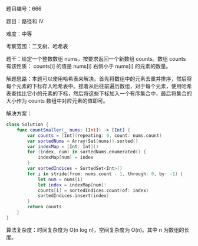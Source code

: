题目编号：666

题目：路径和 IV

难度：中等

考察范围：二叉树、哈希表

题干：给定一个整数数组 nums，按要求返回一个新数组 counts。数组 counts 有该性质： counts[i] 的值是 nums[i] 右侧小于 nums[i] 的元素的数量。

解题思路：本题可以使用哈希表来解决。首先将数组中的元素去重并排序，然后将每个元素的下标存入哈希表中。接着从后往前遍历数组，对于每个元素，使用哈希表查找比它小的元素的下标，然后将这些下标加入一个有序集合中，最后将集合的大小作为 counts 数组中对应元素的值即可。

解决方案：

```swift
class Solution {
    func countSmaller(_ nums: [Int]) -> [Int] {
        var counts = [Int](repeating: 0, count: nums.count)
        var sortedNums = Array(Set(nums)).sorted()
        var indexMap = [Int: Int]()
        for (index, num) in sortedNums.enumerated() {
            indexMap[num] = index
        }
        var sortedIndices = SortedSet<Int>()
        for i in stride(from: nums.count - 1, through: 0, by: -1) {
            let num = nums[i]
            let index = indexMap[num]!
            counts[i] = sortedIndices.count(of: index)
            sortedIndices.insert(index)
        }
        return counts
    }
}
```

算法复杂度：时间复杂度为 O(n log n)，空间复杂度为 O(n)。其中 n 为数组的长度。